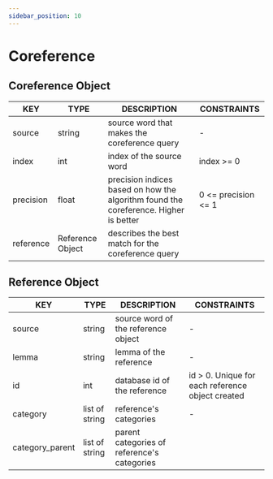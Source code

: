 ```yaml
---
sidebar_position: 10
---
```


# Coreference

## Coreference Object

| KEY       	| TYPE             	| DESCRIPTION                                                                          	| CONSTRAINTS         	|
|-----------	|------------------	|--------------------------------------------------------------------------------------	|---------------------	|
| source    	| string           	| source word that makes the coreference query                                         	| -                   	|
| index     	| int              	| index of the source word                                                             	| index >= 0          	|
| precision 	| float            	| precision indices based on how the algorithm found the coreference. Higher is better 	| 0 <= precision <= 1 	|
| reference 	| Reference Object 	| describes the best match for the coreference query                                   	|                     	|

## Reference Object

| KEY             	| TYPE           	| DESCRIPTION                                 	| CONSTRAINTS                                      	|
|-----------------	|----------------	|---------------------------------------------	|--------------------------------------------------	|
| source          	| string         	| source word of the reference object         	| -                                                	|
| lemma           	| string         	| lemma of the reference                      	| -                                                	|
| id              	| int            	| database id of the reference                	| id > 0. Unique for each reference object created 	|
| category        	| list of string 	| reference's categories                      	| -                                                	|
| category_parent 	| list of string 	| parent categories of reference's categories 	|                                                  	|